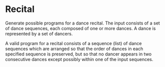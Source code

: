 # Recital
Generate possible programs for a dance recital.  The input consists of a set of dance sequences, each composed of one or more dances.  A dance is represented by a set of dancers.

A valid program for a recital consists of a sequence (list) of dance sequences which are arranged so that the order of dances in each specified sequence is preserved, but so that no dancer appears in two consecutive dances except possibly within one of the input sequences.


